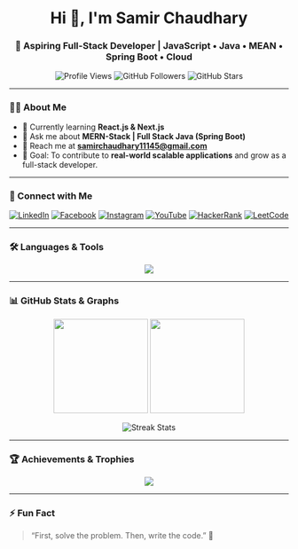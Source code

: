 <!-- Header Section -->
<h1 align="center">Hi 👋, I'm Samir Chaudhary</h1>
<h3 align="center">🚀 Aspiring Full-Stack Developer | JavaScript • Java • MEAN • Spring Boot • Cloud</h3>

<!-- Profile Views & Badges -->
<p align="center">
  <img src="https://komarev.com/ghpvc/?username=samir0560&label=Profile%20views&color=0e75b6&style=flat" alt="Profile Views" />
  <img src="https://img.shields.io/github/followers/samir0560?label=Followers&style=social" alt="GitHub Followers" />
  <img src="https://img.shields.io/github/stars/samir0560?label=Stars&style=social" alt="GitHub Stars" />
</p>

---

### 👨‍💻 About Me
- 🌱 Currently learning **React.js & Next.js**
- 💬 Ask me about **MERN-Stack | Full Stack Java (Spring Boot)**  
- 📧 Reach me at **samirchaudhary11145@gmail.com**
- 🎯 Goal: To contribute to **real-world scalable applications** and grow as a full-stack developer.

---

### 🔗 Connect with Me
<p align="left">
<a href="https://linkedin.com/in/samir" target="blank"><img src="https://img.icons8.com/color/48/000000/linkedin.png" alt="LinkedIn"/></a>
<a href="https://fb.com/starc lite sam" target="blank"><img src="https://img.icons8.com/color/48/000000/facebook.png" alt="Facebook"/></a>
<a href="https://instagram.com/samir.ch_" target="blank"><img src="https://img.icons8.com/color/48/000000/instagram-new.png" alt="Instagram"/></a>
<a href="https://www.youtube.com/c/starc_01" target="blank"><img src="https://img.icons8.com/color/48/000000/youtube-play.png" alt="YouTube"/></a>
<a href="https://www.hackerrank.com/samir0560" target="blank"><img src="https://img.icons8.com/external-tal-revivo-color-tal-revivo/48/000000/external-hackerrank-is-a-technology-company-that-focuses-on-competitive-programming-logo-color-tal-revivo.png" alt="HackerRank"/></a>
<a href="https://leetcode.com/samir0560" target="blank"><img src="https://img.icons8.com/external-tal-revivo-color-tal-revivo/48/000000/external-level-up-your-coding-skills-and-quickly-land-a-job-logo-color-tal-revivo.png" alt="LeetCode"/></a>
</p>

---

### 🛠️ Languages & Tools
<p align="center">
  <img src="https://skillicons.dev/icons?i=html,css,js,ts,java,python,cpp,c,mysql,mongodb,oracle,react,nextjs,nodejs,express,spring,git,postman,jenkins" />
</p>

---

### 📊 GitHub Stats & Graphs
<p align="center">
  <img src="https://github-readme-stats.vercel.app/api?username=samir0560&show_icons=true&theme=tokyonight" height="170px"/>
  <img src="https://github-readme-stats.vercel.app/api/top-langs/?username=samir0560&layout=compact&theme=tokyonight" height="170px"/>
</p>

<p align="center">
  <img src="https://github-readme-streak-stats.herokuapp.com/?user=samir0560&theme=tokyonight" alt="Streak Stats" />
</p>

---

### 🏆 Achievements & Trophies
<p align="center">
  <img src="https://github-profile-trophy.vercel.app/?username=samir0560&theme=dracula&no-frame=true&margin-w=15" />
</p>

---

### ⚡ Fun Fact
> “First, solve the problem. Then, write the code.” 🚀
